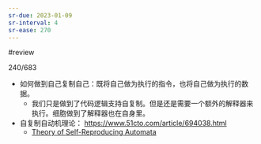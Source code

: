 ```yaml
---
sr-due: 2023-01-09
sr-interval: 4
sr-ease: 270
---
```


#review 

240/683
- 如何做到自己复制自己：既将自己做为执行的指令，也将自己做为执行的数据。
	- 我们只是做到了代码逻辑支持自复制。但是还是需要一个额外的解释器来执行。细胞做到了解释器也在自身里。
- 自复制自动机理论： https://www.51cto.com/article/694038.html
	- [Theory of Self-Reproducing Automata](z_文献笔记/files/Theory%20of%20Self-Reproducing%20Automata.pdf)
